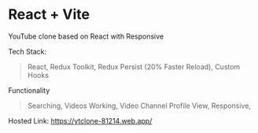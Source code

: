 # React + Vite

YouTube clone based on React with Responsive 

Tech Stack:
> React, 
> Redux Toolkit, 
> Redux Persist (20% Faster Reload),
>Custom Hooks

Functionality
> Searching,
> Videos Working,
> Video Channel Profile View,
> Responsive,

Hosted Link: https://ytclone-81214.web.app/
